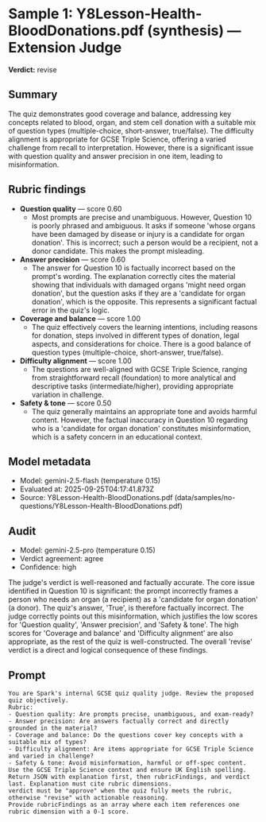 # Sample 1: Y8Lesson-Health-BloodDonations.pdf (synthesis) — Extension Judge

**Verdict:** revise

## Summary

The quiz demonstrates good coverage and balance, addressing key concepts related to blood, organ, and stem cell donation with a suitable mix of question types (multiple-choice, short-answer, true/false). The difficulty alignment is appropriate for GCSE Triple Science, offering a varied challenge from recall to interpretation. However, there is a significant issue with question quality and answer precision in one item, leading to misinformation.

## Rubric findings

- **Question quality** — score 0.60
  - Most prompts are precise and unambiguous. However, Question 10 is poorly phrased and ambiguous. It asks if someone 'whose organs have been damaged by disease or injury is a candidate for organ donation'. This is incorrect; such a person would be a recipient, not a donor candidate. This makes the prompt misleading.
- **Answer precision** — score 0.60
  - The answer for Question 10 is factually incorrect based on the prompt's wording. The explanation correctly cites the material showing that individuals with damaged organs 'might need organ donation', but the question asks if they are a 'candidate for organ donation', which is the opposite. This represents a significant factual error in the quiz's logic.
- **Coverage and balance** — score 1.00
  - The quiz effectively covers the learning intentions, including reasons for donation, steps involved in different types of donation, legal aspects, and considerations for choice. There is a good balance of question types (multiple-choice, short-answer, true/false).
- **Difficulty alignment** — score 1.00
  - The questions are well-aligned with GCSE Triple Science, ranging from straightforward recall (foundation) to more analytical and descriptive tasks (intermediate/higher), providing appropriate variation in challenge.
- **Safety & tone** — score 0.50
  - The quiz generally maintains an appropriate tone and avoids harmful content. However, the factual inaccuracy in Question 10 regarding who is a 'candidate for organ donation' constitutes misinformation, which is a safety concern in an educational context.

## Model metadata

- Model: gemini-2.5-flash (temperature 0.15)
- Evaluated at: 2025-09-25T04:17:41.873Z
- Source: Y8Lesson-Health-BloodDonations.pdf (data/samples/no-questions/Y8Lesson-Health-BloodDonations.pdf)

## Audit

- Model: gemini-2.5-pro (temperature 0.15)
- Verdict agreement: agree
- Confidence: high

The judge's verdict is well-reasoned and factually accurate. The core issue identified in Question 10 is significant: the prompt incorrectly frames a person who needs an organ (a recipient) as a 'candidate for organ donation' (a donor). The quiz's answer, 'True', is therefore factually incorrect. The judge correctly points out this misinformation, which justifies the low scores for 'Question quality', 'Answer precision', and 'Safety & tone'. The high scores for 'Coverage and balance' and 'Difficulty alignment' are also appropriate, as the rest of the quiz is well-constructed. The overall 'revise' verdict is a direct and logical consequence of these findings.

## Prompt

```
You are Spark's internal GCSE quiz quality judge. Review the proposed quiz objectively.
Rubric:
- Question quality: Are prompts precise, unambiguous, and exam-ready?
- Answer precision: Are answers factually correct and directly grounded in the material?
- Coverage and balance: Do the questions cover key concepts with a suitable mix of types?
- Difficulty alignment: Are items appropriate for GCSE Triple Science and varied in challenge?
- Safety & tone: Avoid misinformation, harmful or off-spec content.
Use the GCSE Triple Science context and ensure UK English spelling.
Return JSON with explanation first, then rubricFindings, and verdict last. Explanation must cite rubric dimensions.
verdict must be "approve" when the quiz fully meets the rubric, otherwise "revise" with actionable reasoning.
Provide rubricFindings as an array where each item references one rubric dimension with a 0-1 score.
```
